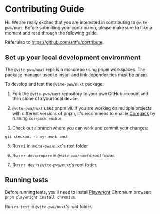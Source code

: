 # Contributing Guide

Hi! We are really excited that you are interested in contributing to `@vite-pwa/nuxt`. Before submitting your contribution, please make sure to take a moment and read through the following guide.

Refer also to https://github.com/antfu/contribute.

## Set up your local development environment

The `@vite-pwa/nuxt` repo is a monorepo using pnpm workspaces. The package manager used to install and link dependencies must be [pnpm](https://pnpm.io/).

To develop and test the `@vite-pwa/nuxt` package:

1. Fork the `@vite-pwa/nuxt` repository to your own GitHub account and then clone it to your local device.

2. `@vite-pwa/nuxt` uses pnpm v8. If you are working on multiple projects with different versions of pnpm, it's recommend to enable [Corepack](https://github.com/nodejs/corepack) by running `corepack enable`.

3. Check out a branch where you can work and commit your changes:
```shell
git checkout -b my-new-branch
```

5. Run `ni` in `@vite-pwa/nuxt`'s root folder

6. Run `nr dev:prepare` in `@vite-pwa/nuxt`'s root folder.

7. Run `nr dev` in `@vite-pwa/nuxt`'s root folder.

## Running tests

Before running tests, you'll need to install [Playwright](https://playwright.dev/) Chromium browser: `pnpm playwright install chromium`.

Run `nr test` in `@vite-pwa/nuxt`'s root folder.


